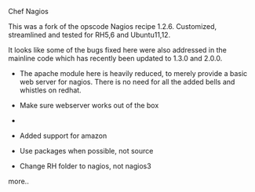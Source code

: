 Chef Nagios

This was a fork of the opscode Nagios recipe 1.2.6. Customized, streamlined and tested for RH5,6 and Ubuntu11,12.

It looks like some of the bugs fixed here were also addressed in the mainline code which has recently been updated 
to 1.3.0 and 2.0.0.

- The apache module here is heavily reduced, to merely provide a basic web server for nagios.  There is no need for all
the added bells and whistles on redhat.

- Make sure webserver works out of the box 
-
- Added support for amazon

- Use packages when possible, not source

- Change RH folder to nagios, not nagios3

more..
